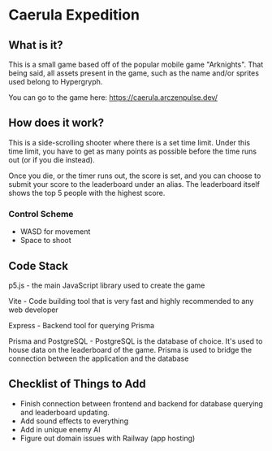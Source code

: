 # Caerula Expedition

## What is it?

This is a small game based off of the popular mobile game "Arknights". That being said, all assets present in the game, such as the name and/or sprites used belong to Hypergryph.

You can go to the game here: <https://caerula.arczenpulse.dev/>

## How does it work?

This is a side-scrolling shooter where there is a set time limit. Under this time limit, you have to get as many points as possible before the time runs out (or if you die instead).

Once you die, or the timer runs out, the score is set, and you can choose to submit your score to the leaderboard under an alias. The leaderboard itself shows the top 5 people with the highest score.

### Control Scheme

- WASD for movement
- Space to shoot

## Code Stack

p5.js - the main JavaScript library used to create the game

Vite - Code building tool that is very fast and highly recommended to any web developer

Express - Backend tool for querying Prisma

Prisma and PostgreSQL - PostgreSQL is the database of choice. It's used to house data on the leaderboard of the game. Prisma is used to bridge the connection between the application and the database

## Checklist of Things to Add

- Finish connection between frontend and backend for database querying and leaderboard updating.
- Add sound effects to everything
- Add in unique enemy AI
- Figure out domain issues with Railway (app hosting)
